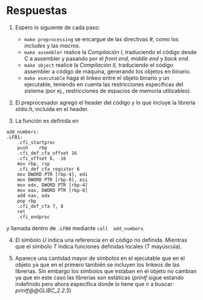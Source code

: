 # Respuestas

1. Espero lo siguiente de cada paso:
	* `make preprocessing` se encargue de las directivas _#_, como los _includes_ y las _macros_.
	* `make assembler` realice la *Compilación I*, traduciendo el código desde C a assembler y pasando por el *front end*, *middle end* y *back end*.
	* `make object` realice la *Compilación II*, traduciendo el código assembler a código de máquina, generando los objetos en binario.
	* `make executable` haga el linkeo entre el objeto binario y un ejecutable, teniendo en cuenta las restricciones específicas del sistema (por ej., restricciones de espacios de memoria utilizables).

2. El preprocesador agregó el header del código y lo que incluye la librería *stdio.h*, incluida en el header.

3. La función es definida en

```
add_numbers:
.LFB1:
	.cfi_startproc
	push	rbp
	.cfi_def_cfa_offset 16
	.cfi_offset 6, -16
	mov	rbp, rsp
	.cfi_def_cfa_register 6
	mov	DWORD PTR [rbp-4], edi
	mov	DWORD PTR [rbp-8], esi
	mov	edx, DWORD PTR [rbp-4]
	mov	eax, DWORD PTR [rbp-8]
	add	eax, edx
	pop	rbp
	.cfi_def_cfa 7, 8
	ret
	.cfi_endproc
```

y llamada dentro de `.LFB0` mediante `call	add_numbers`.

4. El símbolo *U* indica una referencia en el código no definida. Mientras que el símbolo *T* indica funciones definidas locales (T mayúscula).

5. Aparece una cantidad mayor de símbolos en el ejecutable que en el objeto ya que en el primero también se incluyen los linkeos de las librerias. Sin embargo los símbolos que estaban en el objeto no cambian ya que en este caso las librerías son estáticas (*printf* sigue estando indefinido pero ahora especifica donde lo tiene que ir a buscar: *printf@@GLIBC_2.2.5*)